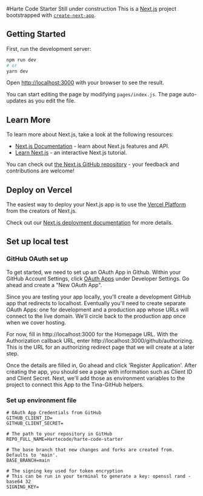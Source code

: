 #Harte Code Starter
Still under construction
This is a [Next.js](https://nextjs.org/) project bootstrapped with [`create-next-app`](https://github.com/vercel/next.js/tree/canary/packages/create-next-app).

## Getting Started

First, run the development server:

```bash
npm run dev
# or
yarn dev
```

Open [http://localhost:3000](http://localhost:3000) with your browser to see the result.

You can start editing the page by modifying `pages/index.js`. The page auto-updates as you edit the file.

## Learn More

To learn more about Next.js, take a look at the following resources:

- [Next.js Documentation](https://nextjs.org/docs) - learn about Next.js features and API.
- [Learn Next.js](https://nextjs.org/learn) - an interactive Next.js tutorial.

You can check out [the Next.js GitHub repository](https://github.com/vercel/next.js/) - your feedback and contributions are welcome!

## Deploy on Vercel

The easiest way to deploy your Next.js app is to use the [Vercel Platform](https://vercel.com/import?utm_medium=default-template&filter=next.js&utm_source=create-next-app&utm_campaign=create-next-app-readme) from the creators of Next.js.

Check out our [Next.js deployment documentation](https://nextjs.org/docs/deployment) for more details.

## Set up local test

### GitHub OAuth set up

To get started, we need to set up an OAuth App in Github. Within your GitHub Account Settings, click [OAuth Apps](https://github.com/settings/developers) under Developer Settings. Go ahead and create a "New OAuth App".

Since you are testing your app locally, you'll create a development GitHub app that redirects to localhost. Eventually you'll need to create separate OAuth Apps: one for development and a production app whose URLs will connect to the live domain. We'll circle back to the production app once when we cover hosting.

For now, fill in http://localhost:3000 for the Homepage URL. With the Authorization callback URL, enter http://localhost:3000/github/authorizing. This is the URL for an authorizing redirect page that we will create at a later step.

Once the details are filled in, Go ahead and click 'Register Application'. After creating the app, you should see a page with information such as Client ID and Client Secret. Next, we'll add those as environment variables to the project to connect this App to the Tina-GitHub helpers.

### Set up environment file

```
# OAuth App Credentials from GitHub
GITHUB_CLIENT_ID=
GITHUB_CLIENT_SECRET=

# The path to your repository in GitHub
REPO_FULL_NAME=Hartecode/harte-code-starter

# The base branch that new changes and forks are created from. Defaults to 'main'.
BASE_BRANCH=main

# The signing key used for token encryption
# This can be run in your terminal to generate a key: openssl rand -base64 32
SIGNING_KEY=
```
